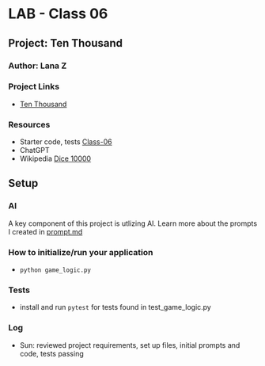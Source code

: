 # LAB - Class 06

## Project: Ten Thousand

### Author: Lana Z

### Project Links
- [Ten Thousand](https://github.com/lana-z/ten-thousand)

### Resources
- Starter code, tests [Class-06](https://github.com/codefellows/seattle-code-python-401d24/tree/main/class-06/demo/parametrized-tests)
- ChatGPT
- Wikipedia [Dice 10000](https://en.wikipedia.org/wiki/Dice_10000)

## Setup

### AI 
A key component of this project is utlizing AI. 
Learn more about the prompts I created in [prompt.md](prompt.md)

### How to initialize/run your application
- `python game_logic.py`

### Tests

- install and run `pytest` for tests found in test_game_logic.py 


### Log

- Sun: reviewed project requirements, set up files, initial prompts and code, tests passing

